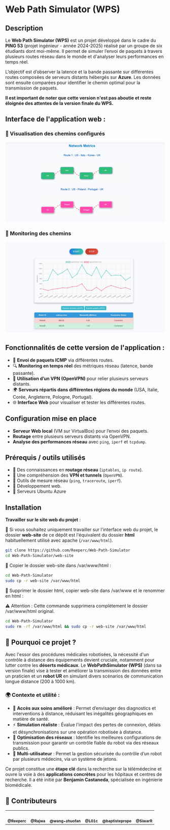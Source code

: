 # Web Path Simulator (WPS)

## Description

Le **Web Path Simulator (WPS)** est un projet développé dans le cadre du **PING 53** (projet ingénieur - année 2024-2025) réalisé par un groupe de six étudiants dont moi-même. Il permet de simuler l’envoi de paquets à travers plusieurs routes réseau dans le monde et d'analyser leurs performances en temps réel.

L’objectif est d’observer la latence et la bande passante sur différentes routes composées de serveurs distants hébergés sur **Azure**. Les données sont ensuite comparées pour identifier le chemin optimal pour la transmission de paquets.

**Il est important de noter que cette version n'est pas aboutie et reste éloignée des attentes de la version finale du WPS.**

## Interface de l'application web :

### 🔹 Visualisation des chemins configurés

![Visualisation des chemins](img/interface_web_routes.jpg)

### 🔹 Monitoring des chemins

![Monitoring des chemins](img/interface_web_monitoring.jpg)

## Fonctionnalités de cette version de l'application :

- 📡 **Envoi de paquets ICMP** via différentes routes.
- 🔍 **Monitoring en temps réel** des métriques réseau (latence, bande passante).
- 🔗 **Utilisation d’un VPN (OpenVPN)** pour relier plusieurs serveurs distants.
- 🌍 **Serveurs répartis dans différentes régions du monde** (USA, Italie, Corée, Angleterre, Pologne, Portugal).
- 🌐 **Interface Web** pour visualiser et tester les différentes routes.

## Configuration mise en place

- **Serveur Web local** (VM sur VirtualBox) pour l’envoi des paquets.
- **Routage** entre plusieurs serveurs distants via OpenVPN.
- **Analyse des performances réseau** avec `ping`, `iperf` et `tcpdump`.

## Prérequis / outils utilisés

- 🔹 Des connaissances en **routage réseau** (`iptables`, `ip route`).
- 🔹 Une compréhension des **VPN et tunnels** (`OpenVPN`).
- 🔹 Outils de mesure réseau (`ping`, `traceroute`, `iperf`).
- 🔹 Développement web.
- 🔹 Serveurs Ubuntu Azure

## Installation

**Travailler sur le site web du projet** :

🔹 Si vous souhaitez uniquement travailler sur l'interface web du projet, le dossier **web-site** de ce dépôt est l'équivalent du dossier **html** habituellement utilisé avec apache (`/var/www/html`).

```sh
git clone https://github.com/Reeperc/Web-Path-Simulator
cd Web-Path-Simulator/web-site
```

🔹 Copier le dossier web-site dans /var/www/html :

```sh
cd Web-Path-Simulator
sudo cp -r web-site /var/www/html
```

🔹 Supprimer le dossier html, copier web-site dans /var/www et le renommer en html :

⚠️ Attention : Cette commande supprimera complètement le dossier /var/www/html original.

```sh
cd Web-Path-Simulator
sudo rm -rf /var/www/html && sudo cp -r web-site /var/www/html
```

## 🎯 Pourquoi ce projet ?

Avec l'essor des procédures médicales robotisées, la nécessité d'un contrôle à distance des équipements devient cruciale, notamment pour lutter contre les **déserts médicaux**. Le **WebPathSimulator (WPS)** (dans sa version finale) vise à tester et améliorer la transmission des données entre un praticien et un **robot UR** en simulant divers scénarios de communication longue distance (200 à 1000 km).

### 🌍 Contexte et utilité :

- 🏥 **Accès aux soins amélioré** : Permet d’envisager des diagnostics et interventions à distance, réduisant les inégalités géographiques en matière de santé.
- ⚡ **Simulation réaliste** : Évalue l'impact des pertes de connexion, délais et désynchronisations sur une opération robotisée à distance.
- 🔄 **Optimisation des réseaux** : Identifie les meilleures configurations de transmission pour garantir un contrôle fiable du robot via des réseaux publics.
- 👥 **Multi-utilisateur** : Permet la gestion sécurisée du contrôle d’un robot par plusieurs médecins, via un système de jetons.

Ce projet constitue une **étape clé** dans la recherche sur la télémédecine et ouvre la voie à des **applications concrètes** pour les hôpitaux et centres de recherche. Il a été initié par **Benjamin Castaneda**, spécialisée en ingénierie biomédicale.

## 🚀 Contributeurs

<table>
  <tr>
    <td align="center"><a href="https://github.com/Reeperc"><img src="https://github.com/Reeperc.png" width="100px;" alt=""/><br /><sub><b>@Reeperc</b></sub></a></td>
    <td align="center"><a href="https://github.com/Rajwa"><img src="https://github.com/Rajwa.png" width="100px;" alt=""/><br /><sub><b>@Rajwa</b></sub></a></td>
    <td align="center"><a href="https://github.com/wang-zhuofan"><img src="https://github.com/wang-zhuofan.png" width="100px;" alt=""/><br /><sub><b>@wang-zhuofan</b></sub></a></td>
    <td align="center"><a href="https://github.com/L01c"><img src="https://github.com/L01c.png" width="100px;" alt=""/><br /><sub><b>@L01c</b></sub></a></td>
    <td align="center"><a href="https://github.com/baptisteproper"><img src="https://github.com/baptisteproper.png" width="100px;" alt=""/><br /><sub><b>@baptisteprope</b></sub></a></td>
    <td align="center"><a href="https://github.com/SiwarR"><img src="https://github.com/SiwarR.png" width="100px;" alt=""/><br /><sub><b>@SiwarR</b></sub></a></td>
  </tr>
</table>
